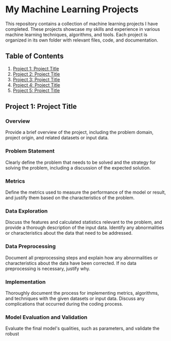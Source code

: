 # My Machine Learning Projects

This repository contains a collection of machine learning projects I have completed. These projects showcase my skills and experience in various machine learning techniques, algorithms, and tools. Each project is organized in its own folder with relevant files, code, and documentation.

## Table of Contents

1. [Project 1: Project Title](#project-1)
2. [Project 2: Project Title](#project-2)
3. [Project 3: Project Title](#project-3)
4. [Project 4: Project Title](#project-4)
5. [Project 5: Project Title](#project-5)

## Project 1: Project Title

### Overview

Provide a brief overview of the project, including the problem domain, project origin, and related datasets or input data.

### Problem Statement

Clearly define the problem that needs to be solved and the strategy for solving the problem, including a discussion of the expected solution.

### Metrics

Define the metrics used to measure the performance of the model or result, and justify them based on the characteristics of the problem.

### Data Exploration

Discuss the features and calculated statistics relevant to the problem, and provide a thorough description of the input data. Identify any abnormalities or characteristics about the data that need to be addressed.

### Data Preprocessing

Document all preprocessing steps and explain how any abnormalities or characteristics about the data have been corrected. If no data preprocessing is necessary, justify why.

### Implementation

Thoroughly document the process for implementing metrics, algorithms, and techniques with the given datasets or input data. Discuss any complications that occurred during the coding process.

### Model Evaluation and Validation

Evaluate the final model's qualities, such as parameters, and validate the robust
